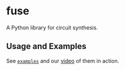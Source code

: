 # fuse

A Python library for circuit synthesis.

## Usage and Examples

See [`examples`](examples) and our
[video](http://www.youtube.com/watch?v=jydbIXG1Y6w) of them in action.
